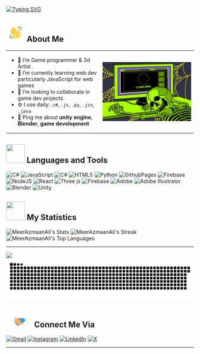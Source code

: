 <a href="https://git.io/typing-svg"><img src="https://readme-typing-svg.herokuapp.com?font=Fira+Code&pause=1000&color=8CFF00&width=750&lines=Hey+folks%2C+my+self+Meer+Azmaan+Ali+an+aspiring+game+developer+" alt="Typing SVG" /></a>



## <img src="https://raw.githubusercontent.com/ashu-guo/ashu-guo/main/assets/wave.gif" width="50px" height="50px"></img> About Me

<table align="center">
<tr border="none">
<td width="50%" align="left">

- 🔭 I’m Game programmer & 3d Artist .
- 🌱 I’m currently learning web dev particularly JavaScript for web games
- 👯 I’m looking to collaborate in game dev projects 
- ⚙️ I use daily:`.c#`, `.js`, `.py`, `.jsx`, `.java`
- 💬 Ping me about **unity engine**, **Blender**, **game development**

</td>
<td width="50%" align="center">
  <img align="center" alt="Coding" width="450" src="https://raw.githubusercontent.com/MeerAzmaanAli/MeerAzmaanAli/refs/heads/main/u2wg2uXJbHzkXkPphr.webp">
</td>
</tr>
</table>

## <img src="https://media.giphy.com/media/M4NykXxUE0HAcK7UJ6/giphy.gif" width="50px" height="50px"></img> Languages and Tools
![C#](https://img.shields.io/badge/c%23-%23239120.svg?style=for-the-badge&logo=csharp&logoColor=white) ![JavaScript](https://img.shields.io/badge/javascript-%23323330.svg?style=for-the-badge&logo=javascript&logoColor=%23F7DF1E) ![C#](https://img.shields.io/badge/c%23-%23239120.svg?style=for-the-badge&logo=csharp&logoColor=white) ![HTML5](https://img.shields.io/badge/html5-%23E34F26.svg?style=for-the-badge&logo=html5&logoColor=white) ![Python](https://img.shields.io/badge/python-3670A0?style=for-the-badge&logo=python&logoColor=ffdd54) ![GithubPages](https://img.shields.io/badge/github%20pages-121013?style=for-the-badge&logo=github&logoColor=white) ![Firebase](https://img.shields.io/badge/firebase-%23039BE5.svg?style=for-the-badge&logo=firebase) ![NodeJS](https://img.shields.io/badge/node.js-6DA55F?style=for-the-badge&logo=node.js&logoColor=white) ![React](https://img.shields.io/badge/react-%2320232a.svg?style=for-the-badge&logo=react&logoColor=%2361DAFB) ![Three js](https://img.shields.io/badge/threejs-black?style=for-the-badge&logo=three.js&logoColor=white) ![Firebase](https://img.shields.io/badge/firebase-a08021?style=for-the-badge&logo=firebase&logoColor=ffcd34) ![Adobe](https://img.shields.io/badge/adobe-%23FF0000.svg?style=for-the-badge&logo=adobe&logoColor=white) ![Adobe Illustrator](https://img.shields.io/badge/adobe%20illustrator-%23FF9A00.svg?style=for-the-badge&logo=adobe%20illustrator&logoColor=white) ![Blender](https://img.shields.io/badge/blender-%23F5792A.svg?style=for-the-badge&logo=blender&logoColor=white) ![Unity](https://img.shields.io/badge/unity-%23239120.svg?style=for-the-badge&logo=unity&logoColor=white)


## <img src="https://media2.giphy.com/media/QssGEmpkyEOhBCb7e1/giphy.gif?cid=ecf05e47a0n3gi1bfqntqmob8g9aid1oyj2wr3ds3mg700bl&rid=giphy.gif" width="50px" height="50px"> My Statistics

![MeerAzmaanAli's Stats](https://github-readme-stats.vercel.app/api?username=MeerAzmaanAli&theme=merko&show_icons=true&hide_border=true&count_private=true)
![MeerAzmaanAli's Streak](https://github-readme-streak-stats.herokuapp.com/?user=MeerAzmaanAli&theme=merko&hide_border=true)
![MeerAzmaanAli's Top Languages](https://github-readme-stats.vercel.app/api/top-langs/?username=MeerAzmaanAli&theme=merko&show_icons=true&hide_border=true&layout=compact)

---
[![](https://visitcount.itsvg.in/api?id=MeerAzmaanAli&icon=0&color=0)](https://visitcount.itsvg.in)
    <picture align="center">
      <source media="(prefers-color-scheme: dark)" srcset="https://raw.githubusercontent.com/ashu-guo/ashu-guo/master/assets/github-contribution-grid-snake.svg">
      <source media="(prefers-color-scheme: light)" srcset="https://raw.githubusercontent.com/ashu-guo/ashu-guo/master/assets/github-contribution-grid-snake.svg">
      <img alt="github contribution grid snake animation" src="https://raw.githubusercontent.com/ashu-guo/ashu-guo/master/assets/github-contribution-grid-snake.svg">
    </picture>
</p>

## <img src='https://raw.githubusercontent.com/ashu-guo/ashu-guo/main/assets/handshake.gif' width="70px" height="40px"> Connect Me Via




[![Gmail](https://img.shields.io/badge/gmail-%23FF9A00.svg?logo=Gmail&logoColor=white)](azmaan.ali11@gmail.com)
  [![Instagram](https://img.shields.io/badge/Instagram-%23E4405F.svg?logo=Instagram&logoColor=white)](https://instagram.com/meerofficial._) [![LinkedIn](https://img.shields.io/badge/LinkedIn-%230077B5.svg?logo=linkedin&logoColor=white)]([https://linkedin.com/in/meerazmaanali](https://www.linkedin.com/in/meer-azmaan-ali-535957226?utm_source=share&utm_campaign=share_via&utm_content=profile&utm_medium=android_app)) [![X](https://img.shields.io/badge/X-black.svg?logo=X&logoColor=white)](https://x.com/MeerAzmaanAli) 





---

